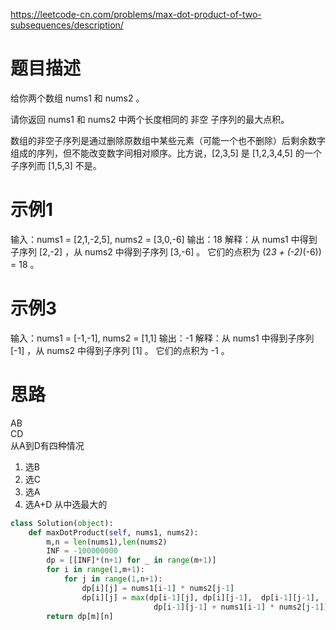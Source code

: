 https://leetcode-cn.com/problems/max-dot-product-of-two-subsequences/description/

# 题目描述
给你两个数组 nums1 和 nums2 。

请你返回 nums1 和 nums2 中两个长度相同的 非空 子序列的最大点积。

数组的非空子序列是通过删除原数组中某些元素（可能一个也不删除）后剩余数字组成的序列，但不能改变数字间相对顺序。比方说，[2,3,5] 是 [1,2,3,4,5] 的一个子序列而 [1,5,3] 不是。

# 示例1
输入：nums1 = [2,1,-2,5], nums2 = [3,0,-6]
输出：18
解释：从 nums1 中得到子序列 [2,-2] ，从 nums2 中得到子序列 [3,-6] 。
它们的点积为 (2*3 + (-2)*(-6)) = 18 。

# 示例3
输入：nums1 = [-1,-1], nums2 = [1,1]
输出：-1
解释：从 nums1 中得到子序列 [-1] ，从 nums2 中得到子序列 [1] 。
它们的点积为 -1 。

# 思路
AB  
CD  
从A到D有四种情况

1. 选B
2. 选C
3. 选A
4. 选A+D 从中选最大的 

``` python
class Solution(object):
    def maxDotProduct(self, nums1, nums2):
        m,n = len(nums1),len(nums2)
        INF = -100000000
        dp = [[INF]*(n+1) for _ in range(m+1)]
        for i in range(1,m+1):
            for j in range(1,n+1):
                dp[i][j] = nums1[i-1] * nums2[j-1]
                dp[i][j] = max(dp[i-1][j], dp[i][j-1],  dp[i-1][j-1], 
                                dp[i-1][j-1] + nums1[i-1] * nums2[j-1])
        return dp[m][n]